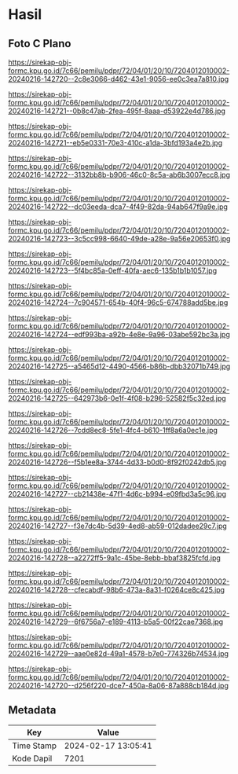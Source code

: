 # Hasil

## Foto C Plano

https://sirekap-obj-formc.kpu.go.id/7c66/pemilu/pdpr/72/04/01/20/10/7204012010002-20240216-142720--2c8e3066-d462-43e1-9056-ee0c3ea7a810.jpg

https://sirekap-obj-formc.kpu.go.id/7c66/pemilu/pdpr/72/04/01/20/10/7204012010002-20240216-142721--0b8c47ab-2fea-495f-8aaa-d53922e4d786.jpg

https://sirekap-obj-formc.kpu.go.id/7c66/pemilu/pdpr/72/04/01/20/10/7204012010002-20240216-142721--eb5e0331-70e3-410c-a1da-3bfd193a4e2b.jpg

https://sirekap-obj-formc.kpu.go.id/7c66/pemilu/pdpr/72/04/01/20/10/7204012010002-20240216-142722--3132bb8b-b906-46c0-8c5a-ab6b3007ecc8.jpg

https://sirekap-obj-formc.kpu.go.id/7c66/pemilu/pdpr/72/04/01/20/10/7204012010002-20240216-142722--dc03eeda-dca7-4f49-82da-94ab647f9a9e.jpg

https://sirekap-obj-formc.kpu.go.id/7c66/pemilu/pdpr/72/04/01/20/10/7204012010002-20240216-142723--3c5cc998-6640-49de-a28e-9a56e20653f0.jpg

https://sirekap-obj-formc.kpu.go.id/7c66/pemilu/pdpr/72/04/01/20/10/7204012010002-20240216-142723--5f4bc85a-0eff-40fa-aec6-135b1b1b1057.jpg

https://sirekap-obj-formc.kpu.go.id/7c66/pemilu/pdpr/72/04/01/20/10/7204012010002-20240216-142724--7c904571-654b-40f4-96c5-674788add5be.jpg

https://sirekap-obj-formc.kpu.go.id/7c66/pemilu/pdpr/72/04/01/20/10/7204012010002-20240216-142724--edf993ba-a92b-4e8e-9a96-03abe592bc3a.jpg

https://sirekap-obj-formc.kpu.go.id/7c66/pemilu/pdpr/72/04/01/20/10/7204012010002-20240216-142725--a5465d12-4490-4566-b86b-dbb32071b749.jpg

https://sirekap-obj-formc.kpu.go.id/7c66/pemilu/pdpr/72/04/01/20/10/7204012010002-20240216-142725--642973b6-0e1f-4f08-b296-52582f5c32ed.jpg

https://sirekap-obj-formc.kpu.go.id/7c66/pemilu/pdpr/72/04/01/20/10/7204012010002-20240216-142726--7cdd8ec8-5fe1-4fc4-b610-1ff8a6a0ec1e.jpg

https://sirekap-obj-formc.kpu.go.id/7c66/pemilu/pdpr/72/04/01/20/10/7204012010002-20240216-142726--f5b1ee8a-3744-4d33-b0d0-8f92f0242db5.jpg

https://sirekap-obj-formc.kpu.go.id/7c66/pemilu/pdpr/72/04/01/20/10/7204012010002-20240216-142727--cb21438e-47f1-4d6c-b994-e09fbd3a5c96.jpg

https://sirekap-obj-formc.kpu.go.id/7c66/pemilu/pdpr/72/04/01/20/10/7204012010002-20240216-142727--f3e7dc4b-5d39-4ed8-ab59-012dadee29c7.jpg

https://sirekap-obj-formc.kpu.go.id/7c66/pemilu/pdpr/72/04/01/20/10/7204012010002-20240216-142728--a2272ff5-9a1c-45be-8ebb-bbaf3825fcfd.jpg

https://sirekap-obj-formc.kpu.go.id/7c66/pemilu/pdpr/72/04/01/20/10/7204012010002-20240216-142728--cfecabdf-98b6-473a-8a31-f0264ce8c425.jpg

https://sirekap-obj-formc.kpu.go.id/7c66/pemilu/pdpr/72/04/01/20/10/7204012010002-20240216-142729--6f6756a7-e189-4113-b5a5-00f22cae7368.jpg

https://sirekap-obj-formc.kpu.go.id/7c66/pemilu/pdpr/72/04/01/20/10/7204012010002-20240216-142729--aae0e82d-49a1-4578-b7e0-774326b74534.jpg

https://sirekap-obj-formc.kpu.go.id/7c66/pemilu/pdpr/72/04/01/20/10/7204012010002-20240216-142720--d256f220-dce7-450a-8a06-87a888cb184d.jpg


## Metadata

| Key        | Value               |
| ---------- | ------------------- |
| Time Stamp | 2024-02-17 13:05:41 |
| Kode Dapil | 7201                |



